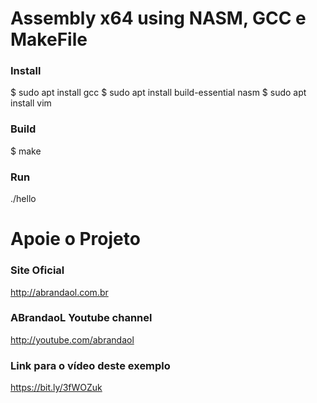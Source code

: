 # Assembly x64 using NASM, GCC e MakeFile

### Install
$ sudo apt install gcc
$ sudo apt install build-essential nasm
$ sudo apt install vim

### Build
$ make

### Run 
./hello


# Apoie o Projeto

### Site Oficial
http://abrandaol.com.br

### ABrandaoL Youtube channel
http://youtube.com/abrandaol

### Link para o vídeo deste exemplo
https://bit.ly/3fWOZuk
